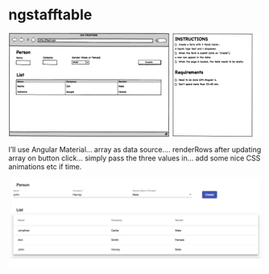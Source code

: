 # ngstafftable

![brief](./img/i2n-frontend-test.png)   

I’ll use Angular Material... array as data source.... renderRows after updating array on button click... simply pass the three values in... add some nice CSS animations etc if time.

![actual](./img/i2n-frontend-actual.png) 